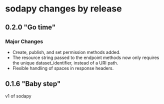 sodapy changes by release
==========================

## 0.2.0 "Go time"

### Major Changes

* Create, publish, and set permission methods added.
* The resource string passed to the endpoint methods now only requires the unique dataset_identifier, instead of a URI path.
* Flexible handling of spaces in response headers.

## 0.1.6 "Baby step"

v1 of sodapy
